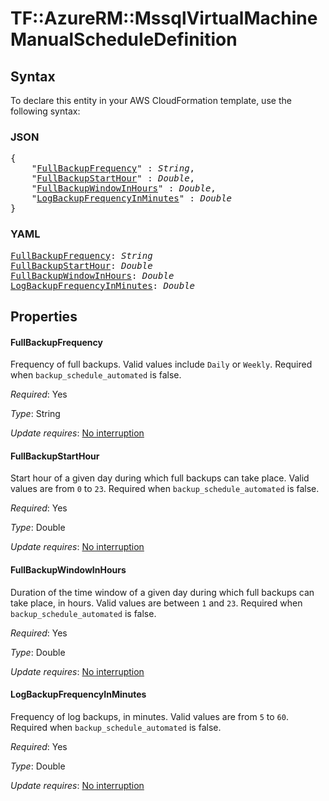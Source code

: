# TF::AzureRM::MssqlVirtualMachine ManualScheduleDefinition

## Syntax

To declare this entity in your AWS CloudFormation template, use the following syntax:

### JSON

<pre>
{
    "<a href="#fullbackupfrequency" title="FullBackupFrequency">FullBackupFrequency</a>" : <i>String</i>,
    "<a href="#fullbackupstarthour" title="FullBackupStartHour">FullBackupStartHour</a>" : <i>Double</i>,
    "<a href="#fullbackupwindowinhours" title="FullBackupWindowInHours">FullBackupWindowInHours</a>" : <i>Double</i>,
    "<a href="#logbackupfrequencyinminutes" title="LogBackupFrequencyInMinutes">LogBackupFrequencyInMinutes</a>" : <i>Double</i>
}
</pre>

### YAML

<pre>
<a href="#fullbackupfrequency" title="FullBackupFrequency">FullBackupFrequency</a>: <i>String</i>
<a href="#fullbackupstarthour" title="FullBackupStartHour">FullBackupStartHour</a>: <i>Double</i>
<a href="#fullbackupwindowinhours" title="FullBackupWindowInHours">FullBackupWindowInHours</a>: <i>Double</i>
<a href="#logbackupfrequencyinminutes" title="LogBackupFrequencyInMinutes">LogBackupFrequencyInMinutes</a>: <i>Double</i>
</pre>

## Properties

#### FullBackupFrequency

Frequency of full backups. Valid values include `Daily` or `Weekly`. Required when `backup_schedule_automated` is false.

_Required_: Yes

_Type_: String

_Update requires_: [No interruption](https://docs.aws.amazon.com/AWSCloudFormation/latest/UserGuide/using-cfn-updating-stacks-update-behaviors.html#update-no-interrupt)

#### FullBackupStartHour

Start hour of a given day during which full backups can take place. Valid values are from `0` to `23`. Required when `backup_schedule_automated` is false.

_Required_: Yes

_Type_: Double

_Update requires_: [No interruption](https://docs.aws.amazon.com/AWSCloudFormation/latest/UserGuide/using-cfn-updating-stacks-update-behaviors.html#update-no-interrupt)

#### FullBackupWindowInHours

Duration of the time window of a given day during which full backups can take place, in hours. Valid values are between `1` and `23`. Required when `backup_schedule_automated` is false.

_Required_: Yes

_Type_: Double

_Update requires_: [No interruption](https://docs.aws.amazon.com/AWSCloudFormation/latest/UserGuide/using-cfn-updating-stacks-update-behaviors.html#update-no-interrupt)

#### LogBackupFrequencyInMinutes

Frequency of log backups, in minutes. Valid values are from `5` to `60`. Required when `backup_schedule_automated` is false.

_Required_: Yes

_Type_: Double

_Update requires_: [No interruption](https://docs.aws.amazon.com/AWSCloudFormation/latest/UserGuide/using-cfn-updating-stacks-update-behaviors.html#update-no-interrupt)

